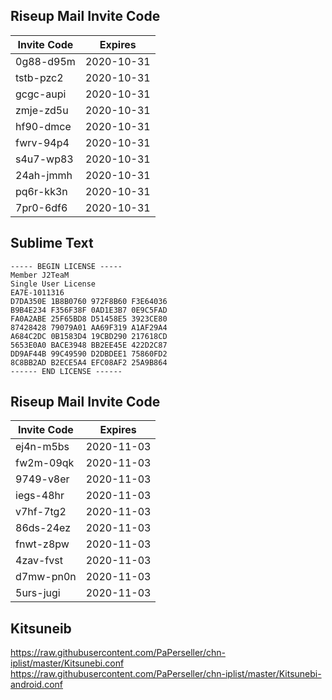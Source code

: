 ## Riseup Mail Invite Code

| Invite Code  | Expires  |
| ------------ | ------------ |
| 0g88-d95m | 2020-10-31 |
| tstb-pzc2 | 2020-10-31 |
| gcgc-aupi | 2020-10-31 |
| zmje-zd5u | 2020-10-31 |
| hf90-dmce | 2020-10-31 |
| fwrv-94p4 | 2020-10-31 |
| s4u7-wp83 | 2020-10-31 |
| 24ah-jmmh | 2020-10-31 |
| pq6r-kk3n | 2020-10-31 |
| 7pr0-6df6 | 2020-10-31 |

## Sublime Text
```
----- BEGIN LICENSE -----
Member J2TeaM
Single User License
EA7E-1011316
D7DA350E 1B8B0760 972F8B60 F3E64036
B9B4E234 F356F38F 0AD1E3B7 0E9C5FAD
FA0A2ABE 25F65BD8 D51458E5 3923CE80
87428428 79079A01 AA69F319 A1AF29A4
A684C2DC 0B1583D4 19CBD290 217618CD
5653E0A0 BACE3948 BB2EE45E 422D2C87
DD9AF44B 99C49590 D2DBDEE1 75860FD2
8C8BB2AD B2ECE5A4 EFC08AF2 25A9B864
------ END LICENSE ------
```

## Riseup Mail Invite Code	

| Invite Code  | Expires  |
| ------------ | ------------ |
| ej4n-m5bs | 2020-11-03 |
| fw2m-09qk | 2020-11-03 |
| 9749-v8er | 2020-11-03 |
| iegs-48hr | 2020-11-03 |
| v7hf-7tg2 | 2020-11-03 |
| 86ds-24ez | 2020-11-03 |
| fnwt-z8pw | 2020-11-03 |
| 4zav-fvst | 2020-11-03 |
| d7mw-pn0n | 2020-11-03 |
| 5urs-jugi | 2020-11-03 |

## Kitsuneib 
 https://raw.githubusercontent.com/PaPerseller/chn-iplist/master/Kitsunebi.conf
 https://raw.githubusercontent.com/PaPerseller/chn-iplist/master/Kitsunebi-android.conf
